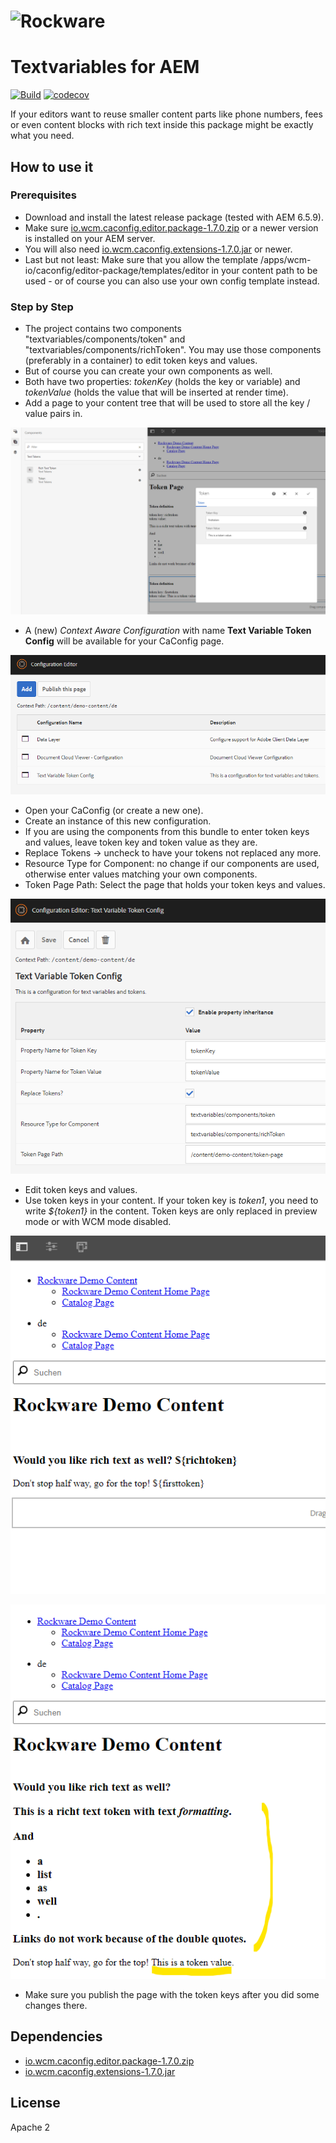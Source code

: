 # ![Rockware](https://rockware.info/Default-small.png) 
# Textvariables for AEM

[![Build](https://github.com/rockwareGmbHCoKG/textvariables/workflows/Build/badge.svg?branch=develop)](https://github.com/rockwareGmbHCoKG/textvariables/actions?query=workflow%3ABuild+branch%3Adevelop)
[![codecov](https://codecov.io/gh/rockwareGmbHCoKG/textvariables/branch/main/graph/badge.svg)](https://codecov.io/gh/rockwareGmbHCoKG/textvariables)

If your editors want to reuse smaller content parts like phone numbers, fees or even content blocks with rich text inside this package might be exactly
what you need.

## How to use it

### Prerequisites
- Download and install the latest release package (tested with AEM 6.5.9). 
- Make sure [io.wcm.caconfig.editor.package-1.7.0.zip](https://mvnrepository.com/artifact/io.wcm/io.wcm.caconfig.editor.package) or a newer version is installed on your AEM server.
- You will also need [io.wcm.caconfig.extensions-1.7.0.jar](https://mvnrepository.com/artifact/io.wcm/io.wcm.caconfig.extensions) or newer.
- Last but not least: Make sure that you allow the template /apps/wcm-io/caconfig/editor-package/templates/editor in your content path to be used - or of course you can also use your own config template instead.

### Step by Step
- The project contains two components "textvariables/components/token" and "textvariables/components/richToken". You may use those components (preferably in a container) to edit token keys and values.
- But of course you can create your own components as well.
- Both have two properties: _tokenKey_ (holds the key or variable) and _tokenValue_ (holds the value that will be inserted at render time).
- Add a page to your content tree that will be used to store all the key / value pairs in. 


![img_1.png](img_1.png)


- A (new) *Context Aware Configuration* with name **Text Variable Token Config** will be available for your CaConfig page.

![img_2.png](img_2.png)

- Open your CaConfig (or create a new one).
- Create an instance of this new configuration.
- If you are using the components from this bundle to enter token keys and values, leave token key and token value as they are.
- Replace Tokens -> uncheck to have your tokens not replaced any more.
- Resource Type for Component: no change if our components are used, otherwise enter values matching your own components.
- Token Page Path: Select the page that holds your token keys and values.

![img.png](img.png)

- Edit token keys and values.
- Use token keys in your content. If your token key is _token1_, you need to write _${token1}_ in the content. Token keys are only replaced in preview mode or with WCM mode disabled.

![img_3.png](img_3.png)

![img_4.png](img_4.png)



- Make sure you publish the page with the token keys after you did some changes there.

## Dependencies
- [io.wcm.caconfig.editor.package-1.7.0.zip](https://mvnrepository.com/artifact/io.wcm/io.wcm.caconfig.editor.package)
- [io.wcm.caconfig.extensions-1.7.0.jar](https://mvnrepository.com/artifact/io.wcm/io.wcm.caconfig.extensions)

## License
Apache 2
